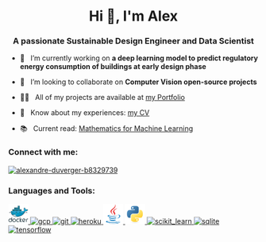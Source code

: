 <h1 align="center">Hi 👋, I'm Alex</h1>
<h3 align="center">A passionate Sustainable Design Engineer and Data Scientist</h3>

- 🔭 &nbsp; I’m currently working on **a deep learning model to predict regulatory energy consumption of buildings at early design phase**

- 👯 &nbsp; I’m looking to collaborate on **Computer Vision open-source projects**

- 👨‍💻 &nbsp; All of my projects are available at [my Portfolio](https://aduverger.notion.site/aduverger/Alex-s-Portfolio-aad06eb9bbcb4c4cae52d05421228a65)

- 📄 &nbsp; Know about my experiences: [my CV](https://drive.google.com/file/d/1qzXGrXkcGwx9C0Bs0IggpPEw36JZe-8w/view)

- 📚 &nbsp; Current read: [Mathematics for Machine Learning](https://mml-book.com)


<h3 align="left">Connect with me:</h3>
<p align="left">
<a href="https://linkedin.com/in/alexandre-duverger-b8329739" target="blank"><img align="center" src="https://raw.githubusercontent.com/rahuldkjain/github-profile-readme-generator/master/src/images/icons/Social/linked-in-alt.svg" alt="alexandre-duverger-b8329739" height="30" width="40" /></a>
</p>

<h3 align="left">Languages and Tools:</h3>
<p align="left"> <a href="https://www.docker.com/" target="_blank"> <img src="https://raw.githubusercontent.com/devicons/devicon/master/icons/docker/docker-original-wordmark.svg" alt="docker" width="40" height="40"/> </a> <a href="https://cloud.google.com" target="_blank"> <img src="https://www.vectorlogo.zone/logos/google_cloud/google_cloud-icon.svg" alt="gcp" width="40" height="40"/> </a> <a href="https://git-scm.com/" target="_blank"> <img src="https://www.vectorlogo.zone/logos/git-scm/git-scm-icon.svg" alt="git" width="40" height="40"/> </a> <a href="https://heroku.com" target="_blank"> <img src="https://www.vectorlogo.zone/logos/heroku/heroku-icon.svg" alt="heroku" width="40" height="40"/> </a> <a href="https://www.java.com" target="_blank"> <img src="https://raw.githubusercontent.com/devicons/devicon/master/icons/java/java-original.svg" alt="java" width="40" height="40"/> </a> <a href="https://www.python.org" target="_blank"> <img src="https://raw.githubusercontent.com/devicons/devicon/master/icons/python/python-original.svg" alt="python" width="40" height="40"/> </a> <a href="https://scikit-learn.org/" target="_blank"> <img src="https://upload.wikimedia.org/wikipedia/commons/0/05/Scikit_learn_logo_small.svg" alt="scikit_learn" width="40" height="40"/> </a> <a href="https://www.sqlite.org/" target="_blank"> <img src="https://www.vectorlogo.zone/logos/sqlite/sqlite-icon.svg" alt="sqlite" width="40" height="40"/> </a> <a href="https://www.tensorflow.org" target="_blank"> <img src="https://www.vectorlogo.zone/logos/tensorflow/tensorflow-icon.svg" alt="tensorflow" width="40" height="40"/> </a> </p>

